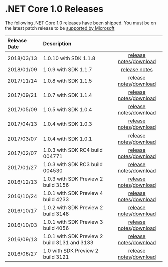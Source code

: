 # .NET Core 1.0 Releases

The following .NET Core 1.0 releases have been shipped. You must be on the latest patch release to be [supported by Microsoft](../../microsoft-support.md)

| Release Date | Description | |
| :-- | :-- | :--: |
| 2018/03/13 | 1.0.10 with SDK 1.1.8 | [release notes](1.0.10.md)/[download](../download-archives/1.0.10.md) |
| 2018/01/09 | 1.0.9 with SDK 1.1.7 | [release notes](1.0.9.md)  |
| 2017/11/14 | 1.0.8 with SDK 1.1.5 | [release notes](1.0.8.md)/[download](../download-archives/1.0.8.md) |
| 2017/09/21 | 1.0.7 with SDK 1.1.4 | [release notes](1.0.7.md)/[download](../download-archives/1.0.7-download.md) |
| 2017/05/09 | 1.0.5 with SDK 1.0.4 | [release notes](1.0.5.md)/[download](../download-archives/1.0.5-download.md) |
| 2017/04/13 | 1.0.4 with SDK 1.0.3 | [release notes](https://github.com/dotnet/cli/releases/tag/v1.0.3)/[download](../download-archives/1.0.3-sdk-download.md) |
| 2017/03/07 | 1.0.4 with SDK 1.0.1 | [release notes](1.0.4.md)/[download](../download-archives/1.0.4-download.md) |
| 2017/02/07 | 1.0.3 with SDK RC4 build 004771 | [release notes](1.0.3-SDK-RC4.md)/[download](../download-archives/rc4-download.md) |
| 2017/01/27 | 1.0.3 with SDK RC3 build 004530 | [release notes](1.0.3.md)/[download](../download-archives/rc3-download.md) |
| 2016/12/13 | 1.0.3 with SDK Preview 2 build 3156 | [release notes](1.0.3.md)/[download](../download-archives/1.0.3-preview2-download.md) |
| 2016/10/24 | 1.0.1 with SDK Preview 4 build 4233 | [release notes](1.0.1-release-notes.md)/[download](../download-archives/preview4-download.md) | | [1.0.1 Known Issues](1.0.1-known-issue
| 2016/10/17 | 1.0.2 with SDK Preview 2 build 3148 | [release notes](https://github.com/dotnet/core/releases/tag/1.0.2)/[download](../download-archives/1.0.2-preview2-download.md) |
| 2016/10/03 | 1.0.1 with SDK Preview 3 build 4056 | [release notes](https://github.com/dotnet/core/blob/master/release-notes/1.0/1.0.1-release-notes.md)/[download](../download-archives/preview3-download.md) |
| 2016/09/13 | 1.0.1 with SDK Preview 2 build 3131 and 3133 | [release notes](https://github.com/dotnet/core/blob/master/release-notes/1.0/1.0.1-release-notes.md)/[download](../download-archives/1.0.1-preview2-download.md) |
| 2016/06/27 | 1.0 with SDK Preview 2 build 3121 | [release notes](https://github.com/dotnet/core/blob/master/release-notes/1.0/1.0.0.md)/[download](../download-archives/1.0-preview2-download.md) | | | [Contributors](1.0.0-contributor-list
